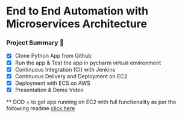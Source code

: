 # End to End Automation with Microservices Architecture



### Project Summary :thought_balloon:

- [x] Clone Python App from Github
- [x] Run the app & Test the app in pycharm virtual environment
- [x] Continuous Integration (CI) with Jenkins 
- [x] Continuous Delivery and Deployment on EC2
- [x] Deployment with ECS on AWS
- [x] Presentation & Demo Video 

** DOD = to get app running on EC2 with full functionality as per the following readme [click here](https://github.com/DanTeegan/Final_Project_Python_App_CI-CD/blob/master/README.md)

